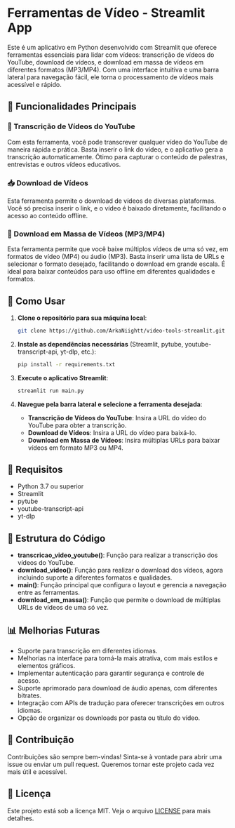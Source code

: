 # Ferramentas de Vídeo - Streamlit App

Este é um aplicativo em Python desenvolvido com Streamlit que oferece ferramentas essenciais para lidar com vídeos: transcrição de vídeos do YouTube, download de vídeos, e download em massa de vídeos em diferentes formatos (MP3/MP4). Com uma interface intuitiva e uma barra lateral para navegação fácil, ele torna o processamento de vídeos mais acessível e rápido.

## 🌟 Funcionalidades Principais

### 📜 Transcrição de Vídeos do YouTube

Com esta ferramenta, você pode transcrever qualquer vídeo do YouTube de maneira rápida e prática. Basta inserir o link do vídeo, e o aplicativo gera a transcrição automaticamente. Ótimo para capturar o conteúdo de palestras, entrevistas e outros vídeos educativos.

### 📥 Download de Vídeos

Esta ferramenta permite o download de vídeos de diversas plataformas. Você só precisa inserir o link, e o vídeo é baixado diretamente, facilitando o acesso ao conteúdo offline.

### 🚀 Download em Massa de Vídeos (MP3/MP4)

Esta ferramenta permite que você baixe múltiplos vídeos de uma só vez, em formatos de vídeo (MP4) ou áudio (MP3). Basta inserir uma lista de URLs e selecionar o formato desejado, facilitando o download em grande escala. É ideal para baixar conteúdos para uso offline em diferentes qualidades e formatos.

## 🚀 Como Usar

1. **Clone o repositório para sua máquina local**:

   ```bash
   git clone https://github.com/ArkaNiightt/video-tools-streamlit.git
   ```

2. **Instale as dependências necessárias** (Streamlit, pytube, youtube-transcript-api, yt-dlp, etc.):

   ```bash
   pip install -r requirements.txt
   ```

3. **Execute o aplicativo Streamlit**:

   ```bash
   streamlit run main.py
   ```

4. **Navegue pela barra lateral e selecione a ferramenta desejada**:
   - **Transcrição de Vídeos do YouTube**: Insira a URL do vídeo do YouTube para obter a transcrição.
   - **Download de Vídeos**: Insira a URL do vídeo para baixá-lo.
   - **Download em Massa de Vídeos**: Insira múltiplas URLs para baixar vídeos em formato MP3 ou MP4.

## 🚒 Requisitos

- Python 3.7 ou superior
- Streamlit
- pytube
- youtube-transcript-api
- yt-dlp

## 📂 Estrutura do Código

- **transcricao\_video\_youtube()**: Função para realizar a transcrição dos vídeos do YouTube.
- **download\_video()**: Função para realizar o download dos vídeos, agora incluindo suporte a diferentes formatos e qualidades.
- **main()**: Função principal que configura o layout e gerencia a navegação entre as ferramentas.
- **download\_em\_massa()**: Função que permite o download de múltiplas URLs de vídeos de uma só vez.

## 📊 Melhorias Futuras

- Suporte para transcrição em diferentes idiomas.
- Melhorias na interface para torná-la mais atrativa, com mais estilos e elementos gráficos.
- Implementar autenticação para garantir segurança e controle de acesso.
- Suporte aprimorado para download de áudio apenas, com diferentes bitrates.
- Integração com APIs de tradução para oferecer transcrições em outros idiomas.
- Opção de organizar os downloads por pasta ou título do vídeo.

## 🤝 Contribuição

Contribuições são sempre bem-vindas! Sinta-se à vontade para abrir uma issue ou enviar um pull request. Queremos tornar este projeto cada vez mais útil e acessível.

## 📜 Licença

Este projeto está sob a licença MIT. Veja o arquivo [LICENSE](LICENSE) para mais detalhes.


